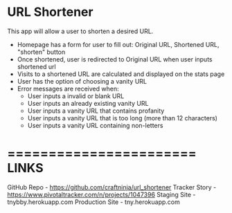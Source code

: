 URL Shortener
================

This app will allow a user to shorten a desired URL.

* Homepage has a form for user to fill out: Original URL, Shortened URL, "shorten" button
* Once shortened, user is redirected to Original URL when user inputs shortened url
* Visits to a shortened URL are calculated and displayed on the stats page
* User has the option of choosing a vanity URL
* Error messages are received when:
  * User inputs a invalid or blank URL
  * User inputs an already existing vanity URL
  * User inputs a vanity URL that contains profanity
  * User inputs a vanity URL that is too long (more than 12 characters)
  * User inputs a vanity URL containing non-letters



=======================
LINKS
=======================
GitHub Repo - https://github.com/craftninja/url_shortener
Tracker Story - https://www.pivotaltracker.com/n/projects/1047396
Staging Site - tnybby.herokuapp.com
Production Site - tny.herokuapp.com